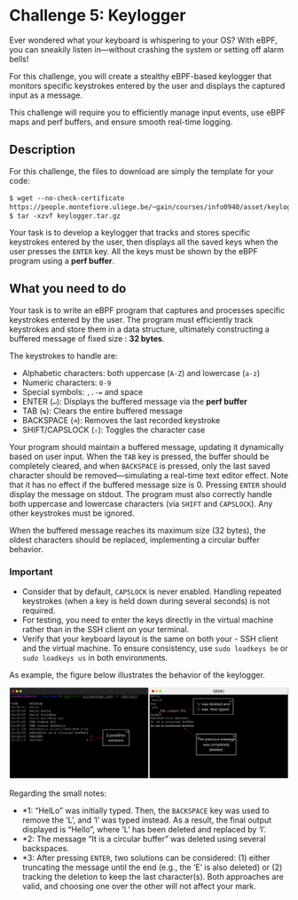 # Challenge 5: Keylogger

Ever wondered what your keyboard is whispering to your OS? With eBPF, you can sneakily listen in—without crashing the system or setting off alarm bells!

For this challenge, you will create a stealthy eBPF-based keylogger that monitors specific keystrokes entered by the user and displays the captured input as a message.

This challenge will require you to efficiently manage input events, use eBPF maps and perf buffers, and ensure smooth real-time logging.

## Description

For this challenge, the files to download are simply the template for your code:
```
$ wget --no-check-certificate https://people.montefiore.uliege.be/~gain/courses/info0940/asset/keylogger.tar.gz
$ tar -xzvf keylogger.tar.gz
```
Your task is to develop a keylogger that tracks and stores specific keystrokes entered by the user, then displays all the saved keys when the user presses the `ENTER` key. All the keys must be shown by the eBPF program using a **perf buffer**.

## What you need to do

Your task is to write an eBPF program that captures and processes specific keystrokes entered by the user. The program must efficiently track keystrokes and store them in a data structure, ultimately constructing a buffered message of fixed size : **32 bytes**.

The keystrokes to handle are:

- Alphabetic characters: both uppercase (`A-Z`) and lowercase (`a-z`)
- Numeric characters: `0-9`
- Special symbols: `,.-=` and space
- ENTER (`↵`): Displays the buffered message via the **perf buffer**
- TAB (`↹`): Clears the entire buffered message
- BACKSPACE (`⌫`): Removes the last recorded keystroke
- SHIFT/CAPSLOCK (`⇪`): Toggles the character case

Your program should maintain a buffered message, updating it dynamically based on user input. When the `TAB` key is pressed, the buffer should be completely cleared, and when `BACKSPACE` is pressed, only the last saved character should be removed—simulating a real-time text editor effect. Note that it has no effect if the buffered message size is 0. Pressing `ENTER` should display the message on stdout. The program must also correctly handle both uppercase and lowercase characters (via `SHIFT` and `CAPSLOCK`). Any other keystrokes must be ignored.

When the buffered message reaches its maximum size (32 bytes), the oldest characters should be replaced, implementing a circular buffer behavior.

### Important

- Consider that by default, `CAPSLOCK` is never enabled.
Handling repeated keystrokes (when a key is held down during several seconds) is not required.
- For testing, you need to enter the keys directly in the virtual machine rather than in the SSH client on your terminal.
- Verify that your keyboard layout is the same on both your - SSH client and the virtual machine. To ensure consistency, use `sudo loadkeys be` or `sudo loadkeys us` in both environments.

As example, the figure below illustrates the behavior of the keylogger.

![keylogger](../_images/keylogger.png)

Regarding the small notes:

- *1: “HelLo” was initially typed. Then, the `BACKSPACE` key was used to remove the ‘L’, and ‘l’ was typed instead. As a result, the final output displayed is “Hello”, where ‘L’ has been deleted and replaced by ‘l’.
- *2: The message “It is a circular buffer” was deleted using several backspaces.
- *3: After pressing `ENTER`, two solutions can be considered: (1) either truncating the message until the end (e.g., the ‘E’ is also deleted) or (2) tracking the deletion to keep the last character(s). Both approaches are valid, and choosing one over the other will not affect your mark.
